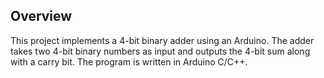 ## Overview

This project implements a 4-bit binary adder using an Arduino. The adder takes two 4-bit binary numbers as input and outputs the 4-bit sum along with a carry bit. The program is written in Arduino C/C++.
